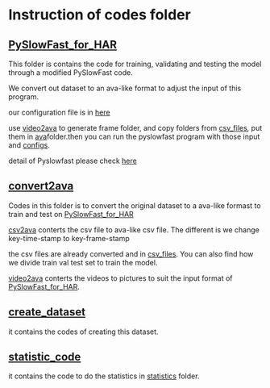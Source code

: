 # Instruction of codes folder

## [PySlowFast_for_HAR](PySlowFast_for_HAR)

This folder is contains the code for training, validating and testing the model through a modified PySlowFast code.

We convert out dataset to an ava-like format to adjust the input of this program.

our configuration file is in [here](./PySlowFast_for_HAR/SlowFast/configs/AVA/HAR/)

use [video2ava](convert2ava/video2ava/) to generate frame folder, and copy folders from [csv_files](../training/csv_files/), put them in [ava](./PySlowFast_for_HAR/ava/)folder.then you can run the pyslowfast program with those input and [configs](./PySlowFast_for_HAR/SlowFast/configs/AVA/HAR/).

detail of Pyslowfast please check [here](./PySlowFast_for_HAR/SlowFast/README.md)

## [convert2ava](convert2ava)

Codes in this folder is to convert the original dataset to a ava-like formast to train and test on [PySlowFast_for_HAR](PySlowFast_for_HAR)


[csv2ava](convert2ava/csv2ava/) conterts the csv file to ava-like csv file. The different is we change key-time-stamp to key-frame-stamp

the csv files are already converted and in [csv_files](../training/csv_files/). You can also find how we divide train val test set to train the model.

[video2ava](convert2ava/video2ava/) conterts the videos to pictures to suit the input format of [PySlowFast_for_HAR](PySlowFast_for_HAR).

## [create_dataset](create_dataset)

it contains the codes of creating this dataset.


## [statistic_code](statistic_code)

it contains the code to do the statistics in [statistics](../dataset/statistics/) folder.

